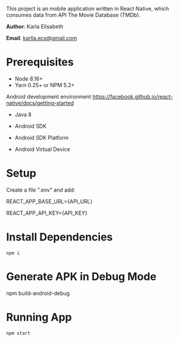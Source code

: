 This project is an mobile application written in React Native, which consumes data from API The Movie Database (TMDb).

**Author**: Karla Elisabeth

**Email**: karlla.ecs@gmail.com

# Prerequisites

- Node 8.16+
- Yarn 0.25+ or NPM 5.2+

Android development environment
https://facebook.github.io/react-native/docs/getting-started

- Java 8

- Android SDK
- Android SDK Platform
- Android Virtual Device

# Setup

Create a file ".env" and add:

REACT_APP_BASE_URL={API_URL}

REACT_APP_API_KEY={API_KEY}

# Install Dependencies

    npm i

# Generate APK in Debug Mode

npm build-android-debug

# Running App

    npm start

